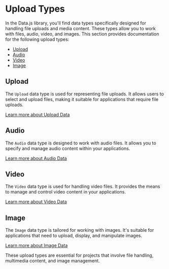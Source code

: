 # Upload Types

In the Data.js library, you'll find data types specifically designed for handling file uploads and media content. These types allow you to work with files, audio, video, and images. This section provides documentation for the following upload types:

- [Upload](uploaddata.md)
- [Audio](audiodata.md)
- [Video](videodata.md)
- [Image](imagedata.md)

## Upload

The `Upload` data type is used for representing file uploads. It allows users to select and upload files, making it suitable for applications that require file uploads.

[Learn more about Upload Data](uploaddata.md)

## Audio

The `Audio` data type is designed to work with audio files. It allows you to specify and manage audio content within your applications.

[Learn more about Audio Data](audiodata.md)

## Video

The `Video` data type is used for handling video files. It provides the means to manage and control video content in your applications.

[Learn more about Video Data](videodata.md)

## Image

The `Image` data type is tailored for working with images. It's suitable for applications that need to upload, display, and manipulate images.

[Learn more about Image Data](imagedata.md)

These upload types are essential for projects that involve file handling, multimedia content, and image management.
